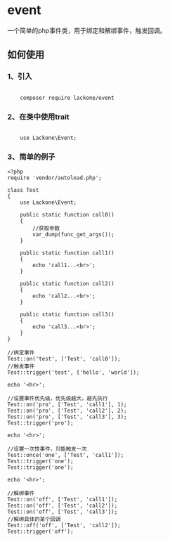 # event
一个简单的php事件类，用于绑定和解绑事件，触发回调。

## 如何使用

### 1、引入
<code>
    composer require lackone/event
</code>

### 2、在类中使用trait
<code>
    use Lackone\Event;
</code>

### 3、简单的例子
```
<?php
require 'vendor/autoload.php';

class Test
{
    use Lackone\Event;

    public static function call0()
    {
        //获取参数
        var_dump(func_get_args());
    }

    public static function call1()
    {
        echo 'call1...<br>';
    }

    public static function call2()
    {
        echo 'call2...<br>';
    }

    public static function call3()
    {
        echo 'call3...<br>';
    }
}

//绑定事件
Test::on('test', ['Test', 'call0']);
//触发事件
Test::trigger('test', ['hello', 'world']);

echo '<hr>';

//设置事件优先级，优先级越大，越先执行
Test::on('pro', ['Test', 'call1'], 1);
Test::on('pro', ['Test', 'call2'], 2);
Test::on('pro', ['Test', 'call3'], 3);
Test::trigger('pro');

echo '<hr>';

//设置一次性事件，只能触发一次
Test::once('one', ['Test', 'call1']);
Test::trigger('one');
Test::trigger('one');

echo '<hr>';

//解绑事件
Test::on('off', ['Test', 'call1']);
Test::on('off', ['Test', 'call2']);
Test::on('off', ['Test', 'call3']);
//解绑具体的某个回调
Test::off('off', ['Test', 'call2']);
Test::trigger('off');
```
